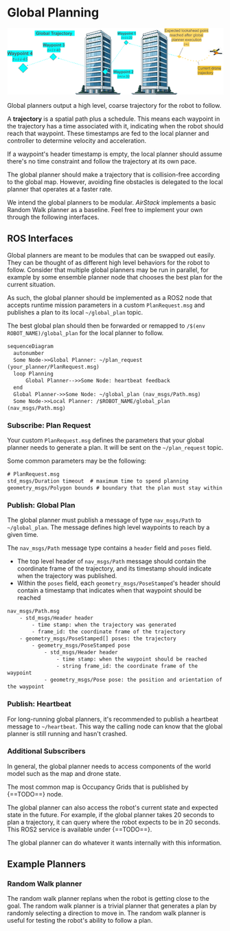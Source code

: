 # Global Planning

![global_trajectory_diagram](global_trajectory.png)

Global planners output a high level, coarse trajectory for the robot to follow. 

A **trajectory** is a spatial path plus a schedule. 
This means each waypoint in the trajectory has a time associated with it, indicating when the robot should reach that waypoint.
These timestamps are fed to the local planner and controller to determine velocity and acceleration.

If a waypoint's header timestamp is empty, the local planner should assume there's no time constraint and follow the trajectory at its own pace.

The global planner should make a trajectory that is collision-free according to the global map.
However, avoiding fine obstacles is delegated to the local planner that operates at a faster rate.

We intend the global planners to be modular. _AirStack_ implements a basic Random Walk planner as a baseline. 
Feel free to implement your own through the following interfaces.

## ROS Interfaces

Global planners are meant to be modules that can be swapped out easily. 
They can be thought of as different high level behaviors for the robot to follow.
Consider that multiple global planners may be run in parallel, for example by some ensemble planner node that chooses the best plan for the current situation.

As such, the global planner should be implemented as a ROS2 node that accepts runtime mission parameters in a custom `PlanRequest.msg` and 
publishes a plan to its local `~/global_plan` topic.

The best global plan should then be forwarded or remapped to `/$(env ROBOT_NAME)/global_plan` for the local planner to follow.

``` mermaid
sequenceDiagram
  autonumber
  Some Node->>Global Planner: ~/plan_request (your_planner/PlanRequest.msg)
  loop Planning
      Global Planner-->>Some Node: heartbeat feedback
  end
  Global Planner->>Some Node: ~/global_plan (nav_msgs/Path.msg)
  Some Node->>Local Planner: /$ROBOT_NAME/global_plan (nav_msgs/Path.msg)
```

### Subscribe: Plan Request
Your custom `PlanRequest.msg` defines the parameters that your global planner needs to generate a plan. 
It will be sent on the `~/plan_request` topic.

Some common parameters may be the following:
```
# PlanRequest.msg
std_msgs/Duration timeout  # maximum time to spend planning
geometry_msgs/Polygon bounds # boundary that the plan must stay within
```


### Publish: Global Plan
The global planner must publish a message of type `nav_msgs/Path` to `~/global_plan`.
The message defines high level waypoints to reach by a given time.

The `nav_msgs/Path` message type contains a `header` field and `poses` field.

- The top level header of `nav_msgs/Path` message should contain the coordinate frame of the trajectory, and its timestamp should indicate when the trajectory was published.
- Within the `poses` field, each `geometry_msgs/PoseStamped`'s header should contain a timestamp that indicates when that waypoint should be reached

```
nav_msgs/Path.msg
    - std_msgs/Header header
        - time stamp: when the trajectory was generated
        - frame_id: the coordinate frame of the trajectory
    - geometry_msgs/PoseStamped[] poses: the trajectory
        - geometry_msgs/PoseStamped pose
            - std_msgs/Header header
                - time stamp: when the waypoint should be reached
                - string frame_id: the coordinate frame of the waypoint
            - geometry_msgs/Pose pose: the position and orientation of the waypoint
```
### Publish: Heartbeat
For long-running global planners, it's recommended to publish a heartbeat message to `~/heartbeat`. This way the calling node can know that the global planner is still running and hasn't crashed.

### Additional Subscribers
In general, the global planner needs to access components of the world model such as the map and drone state.

The most common map is Occupancy Grids that is published by {==TODO==} node.

The global planner can also access the robot's current state and expected state in the future. For example, if the global planner takes 20 seconds to plan a trajectory, 
it can query where the robot expects to be in 20 seconds. This ROS2 service is available under {==TODO==}.

The global planner can do whatever it wants internally with this information.

## Example Planners

### Random Walk planner

The random walk planner replans when the robot is getting close to the goal. The random walk planner is a trivial planner that generates a plan by randomly selecting a direction to move in. The random walk planner is useful for testing the robot's ability to follow a plan.